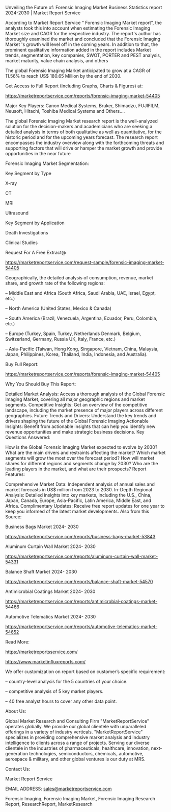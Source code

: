 Unveiling the Future of: Forensic Imaging Market Business Statistics report 2024-2030 | Market Report Service

According to Market Report Service “ Forensic Imaging Market report”, the analysts took this into account when estimating the Forensic Imaging Market size and CAGR for the respective industry. The report's author has thoroughly examined the market and concluded that the Forensic Imaging Market 's growth will level off in the coming years. In addition to that, the prominent qualitative information added in the report includes Market trends, segmentation, key companies, SWOT, PORTER and PEST analysis, market maturity, value chain analysis, and others

The global Forensic Imaging Market anticipated to grow at a CAGR of 11.56% to reach US$ 180.65 Million by the end of 2030.

Get Access to Full Report (Including Graphs, Charts & Figures) at:

https://marketreportservice.com/reports/forensic-imaging-market-54405

Major Key Players: Canon Medical Systems, Bruker, Shimadzu, FUJIFILM, Neusoft, Hitachi, Toshiba Medical Systems and Others….

The global Forensic Imaging Market research report is the well-analyzed solution for the decision-makers and academicians who are seeking a detailed analysis in terms of both qualitative as well as quantitative, for the historic period and for the upcoming years forecast. The research report encompasses the industry overview along with the forthcoming threats and supporting factors that will drive or hamper the market growth and provide opportunities in the near future

Forensic Imaging Market Segmentation:

Key Segment by Type

X-ray

CT

MRI

Ultrasound

Key Segment by Application

Death Investigations

Clinical Studies

Request For A Free Extract@

https://marketreportservice.com/request-sample/forensic-imaging-market-54405

Geographically, the detailed analysis of consumption, revenue, market share, and growth rate of the following regions:

– Middle East and Africa (South Africa, Saudi Arabia, UAE, Israel, Egypt, etc.)

– North America (United States, Mexico & Canada)

– South America (Brazil, Venezuela, Argentina, Ecuador, Peru, Colombia, etc.)

– Europe (Turkey, Spain, Turkey, Netherlands Denmark, Belgium, Switzerland, Germany, Russia UK, Italy, France, etc.)

– Asia-Pacific (Taiwan, Hong Kong, Singapore, Vietnam, China, Malaysia, Japan, Philippines, Korea, Thailand, India, Indonesia, and Australia).

Buy Full Report:

https://marketreportservice.com/reports/forensic-imaging-market-54405

Why You Should Buy This Report:

Detailed Market Analysis: Access a thorough analysis of the Global Forensic Imaging Market, covering all major geographic regions and market segments.
Competitive Insights: Get an overview of the competitive landscape, including the market presence of major players across different geographies.
Future Trends and Drivers: Understand the key trends and drivers shaping the future of the Global Forensic Imaging
Actionable Insights: Benefit from actionable insights that can help you identify new revenue opportunities and make strategic business decisions.
Key Questions Answered:

How is the Global Forensic Imaging Market expected to evolve by 2030?
What are the main drivers and restraints affecting the market?
Which market segments will grow the most over the forecast period?
How will market shares for different regions and segments change by 2030?
Who are the leading players in the market, and what are their prospects?
Report Features:

Comprehensive Market Data: Independent analysis of annual sales and market forecasts in US$ million from 2023 to 2030.
In-Depth Regional Analysis: Detailed insights into key markets, including the U.S., China, Japan, Canada, Europe, Asia-Pacific, Latin America, Middle East, and Africa.
Complimentary Updates: Receive free report updates for one year to keep you informed of the latest market developments.
Also from this Source:

Business Bags Market 2024- 2030

https://marketreportservice.com/reports/business-bags-market-53843

Aluminum Curtain Wall Market 2024- 2030

https://marketreportservice.com/reports/aluminum-curtain-wall-market-54331

Balance Shaft Market 2024- 2030

https://marketreportservice.com/reports/balance-shaft-market-54570

Antimicrobial Coatings Market 2024- 2030

https://marketreportservice.com/reports/antimicrobial-coatings-market-54466

Automotive Telematics Market 2024- 2030

https://marketreportservice.com/reports/automotive-telematics-market-54652

Read More:

https://marketreportsservice.com/

https://www.marketinfluxreports.com/

We offer customization on report based on customer’s specific requirement:

– country-level analysis for the 5 countries of your choice.

– competitive analysis of 5 key market players.

– 40 free analyst hours to cover any other data point.

About Us:

Global Market Research and Consulting Firm "MarketReportService" operates globally. We provide our global clientele with unparalleled offerings in a variety of industry verticals. "MarketReportService" specializes in providing comprehensive market analysis and industry intelligence to clients across a range of projects. Serving our diverse clientele in the industries of pharmaceuticals, healthcare, innovation, next-generation technologies, semiconductors, chemicals, automotive, aerospace & military, and other global ventures is our duty at MRS.

Contact Us:

Market Report Service

 

EMAIL ADDRESS: sales@marketreportservice.com

Forensic Imaging, Forensic Imaging Market, Forensic Imaging Research Report, ResearchReport, MarketResearch
